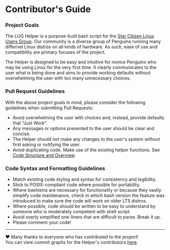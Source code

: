 # Contributor's Guide
### Project Goals
The LUG Helper is a purpose-built bash script for the [Star Citizen Linux Users Group](https://wiki.starcitizen-lug.org/). Our community is a diverse group of Penguins running many differnet Linux distros on all kinds of hardware. As such, ease of use and compatibility are primary focuses of the project.

The Helper is designed to be easy and intuitive for novice Penguins who may be using Linux for the very first time. It clearly communicates to the user what is being done and aims to provide working defaults without overwhelming the user with too many unnecessary choices.

### Pull Request Guidelines
With the above project goals in mind, please consider the following guidelines when submitting Pull Requests:
- Avoid overwhelming the user with choices and, instead, provide defaults that "Just Work".
- Any messages or options presented to the user should be clear and concise.
- The Helper should not make any changes to the user's system without first asking or notifying the user.
- Avoid duplicating code. Make use of the existing helper functions. See [Code Structure and Overview](https://github.com/starcitizen-lug/lug-helper/wiki/Code-Structure-and-Overview).

### Code Syntax and Formatting Guidelines
- Match existing code styling and syntax for consistency and legibility.
- Stick to POSIX-compliant code where possible for portability.
- Where bashisms are necessary for functionality or because they vastly simplify code maintenance, check in which bash version the feature was introduced to make sure the code will work on older LTS distros.
- Where possible, code should be written to be easy to understand by someone who is moderately competent with shell script.
- Avoid overly simplified one-liners that are difficult to parse. Break it up.
- Please comment your code!

--- 
❤️ Many thanks to everyone who has contributed to the project!  
You can view commit graphs for the Helper's contributors [here](https://github.com/starcitizen-lug/lug-helper/graphs/contributors).
